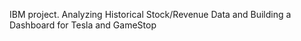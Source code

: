 IBM project. 
Analyzing Historical Stock/Revenue Data and Building a Dashboard for Tesla and GameStop
